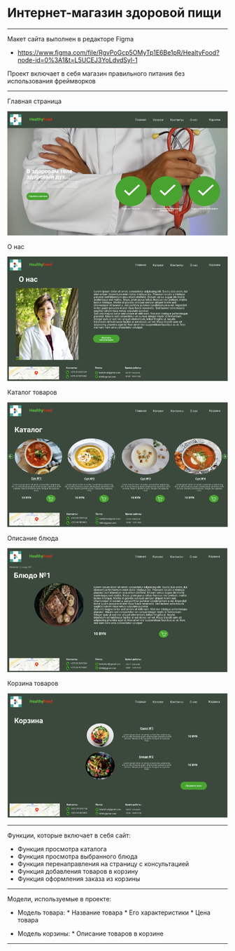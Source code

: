 # Интернет-магазин здоровой пищи

____
Макет сайта выполнен в редакторе Figma 
* https://www.figma.com/file/RgvPoGcp5OMyTp1E6Be1pR/HealtyFood?node-id=0%3A1&t=L5UCEJ3YoLdvdSyl-1

Проект включает в себя магазин правильного питания без использования фреймворков
____

Главная страница

![Image alt](https://github.com/Yadenian/ITandDDP/blob/main/Pictures/main.png)


О нас

![Image alt](https://github.com/Yadenian/ITandDDP/blob/main/Pictures/about_us.png)


Каталог товаров

![Image alt](https://github.com/Yadenian/ITandDDP/blob/main/Pictures/catalog.png)


Описание блюда

![Image alt](https://github.com/Yadenian/ITandDDP/blob/main/Pictures/dish.png)


Корзина товаров

![Image alt](https://github.com/Yadenian/ITandDDP/blob/main/Pictures/cart.png)

____

Функции, которые включает в себя сайт:

* Функция просмотра каталога
* Функция просмотра выбранного блюда
* Функция перенаправления на страницу с консультацией
* Функция добавления товаров в корзину
* Функция оформления заказа из корзины 

____

Модели, используемые в проекте:
* Модель товара:
         * Название товара
         * Его характеристики
         * Цена товара

* Модель корзины:
         * Описание товаров в корзине

____
